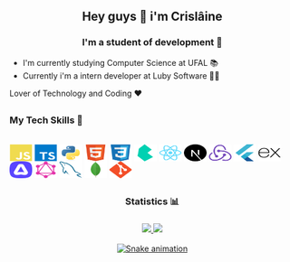 <h2 align="center">Hey guys 👋 i'm Crislâine</h2>

<h3 align= "center">I'm a student of development 👾</h3>

* I'm currently studying Computer Science at UFAL 📚
* Currently i'm a intern developer at Luby Software 🐱‍💻


Lover of Technology and Coding ❤

##
<h3>My Tech Skills 🤖</h3>

<div style="display: inline_block"><br>
  <img align="center" alt="Cris-Js" height="30" width="40" src="https://raw.githubusercontent.com/devicons/devicon/master/icons/javascript/javascript-plain.svg">
  <img align="center" alt="Cris-Typescript" height="30" width="40" src="https://raw.githubusercontent.com/devicons/devicon/master/icons/typescript/typescript-original.svg">
  <img align="center" alt="Cris-Python" height="30" width="40" src="https://raw.githubusercontent.com/devicons/devicon/master/icons/python/python-original.svg">
  <img align="center" alt="Cris-HTML" height="30" width="40" src="https://raw.githubusercontent.com/devicons/devicon/master/icons/html5/html5-original.svg">
  <img align="center" alt="Cris-CSS" height="30" width="40" src="https://raw.githubusercontent.com/devicons/devicon/master/icons/css3/css3-original.svg">
  <img align="center" alt="Cris-Bulma" height="30" width="40" src="https://raw.githubusercontent.com/devicons/devicon/master/icons/bulma/bulma-plain.svg">
  <img align="center" alt="Cris-React" height="30" width="40" src="https://raw.githubusercontent.com/devicons/devicon/master/icons/react/react-original.svg">
   <img align="center" alt="Cris-Next" height="30" width="40" src="https://raw.githubusercontent.com/devicons/devicon/master/icons/nextjs/nextjs-original.svg">
  <img align="center" alt="Cris-Redux" height="30" width="40" src="https://raw.githubusercontent.com/devicons/devicon/master/icons/redux/redux-original.svg">
  <img align="center" alt="Cris-Flutter" height="30" width="40" src="https://raw.githubusercontent.com/devicons/devicon/master/icons/flutter/flutter-original.svg">
    <img align="center" alt="Cris-Express" height="30" width="40" src="https://raw.githubusercontent.com/devicons/devicon/master/icons/express/express-original.svg">
    <img align="center" alt="Cris-Adonisjs" height="30" width="40" src="https://raw.githubusercontent.com/devicons/devicon/master/icons/adonisjs/adonisjs-original.svg">
    <img align="center" alt="Cris-Graph" height="30" width="40" src="https://raw.githubusercontent.com/devicons/devicon/master/icons/graphql/graphql-plain.svg">
   <img align="center" alt="Cris-Sql" height="30" width="40" src="https://raw.githubusercontent.com/devicons/devicon/master/icons/mysql/mysql-original.svg">
   <img align="center" alt="Cris-Mongo" height="30" width="40" src="https://raw.githubusercontent.com/devicons/devicon/master/icons/mongodb/mongodb-original.svg">


   <img align="center" alt="Cris-Git" height="30" width="40" src="https://raw.githubusercontent.com/devicons/devicon/master/icons/git/git-original.svg">
</div>


    
 ##
 <div align="center">
  
  <h3>Statistics 📊<h3>
  <a href="https://github.com/crislainesc">
  <img height="180em" src="https://github-readme-stats.vercel.app/api?username=crislainesc&show_icons=true&theme=shades-of-purple&include_all_commits=true&count_private=true"/>
  <img height="180em" src="https://github-readme-stats.vercel.app/api/top-langs/?username=crislainesc&layout=compact&theme=shades-of-purple"/>
</div>
   
 <div align="center">
  
![Snake animation](https://github.com/crislainesc/crislainesc/blob/output/github-contribution-grid-snake.svg)
</div>


  
  
 
 
